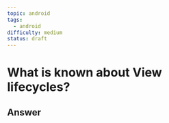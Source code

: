 ```yaml
---
topic: android
tags:
  - android
difficulty: medium
status: draft
---
```


# What is known about View lifecycles?

## Answer

